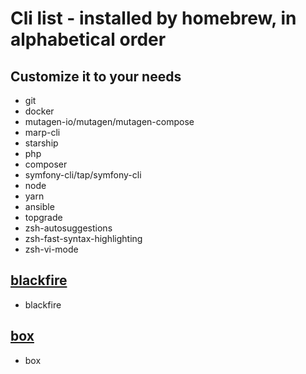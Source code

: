 # Cli list - installed by homebrew, in alphabetical order
## Customize it to your needs

- git
- docker
- mutagen-io/mutagen/mutagen-compose
- marp-cli
- starship
- php
- composer
- symfony-cli/tap/symfony-cli
- node
- yarn
- ansible
- topgrade
- zsh-autosuggestions
- zsh-fast-syntax-highlighting
- zsh-vi-mode

## [blackfire](tap.md#blackfire)
- blackfire

## [box](tap.md#box)
- box
